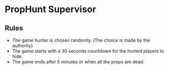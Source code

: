 # PropHunt Supervisor
## Rules
- The game hunter is chosen randomly. (The choice is made by the authority)
- The game starts with a 30 seconds countdown for the hunted players to hide.
- The game ends after 5 minutes or when all the props are dead. <!-- TODO: Find the correct duration -->
